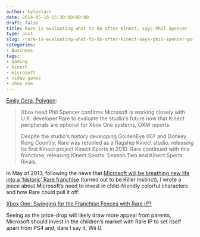 ```yaml
---
author: kylestarr
date: 2014-05-16 15:30:00+00:00
draft: false
title: Rare is evaluating what to do after Kinect, says Phil Spencer
type: post
slug: /rare-is-evaluating-what-to-do-after-kinect-says-phil-spencer-polygon/
categories:
- Business
tags:
- gaming
- kinect
- microsoft
- video games
- xbox one
---
```


[Emily Gera, Polygon](http://www.polygon.com/2014/5/16/5723064/xbox-one-kinect-rare-phil-spencer):

> Xbox head Phil Spencer confirms Microsoft is working closely with U.K. developer Rare to evaluate the studio's future now that Kinect peripherals are optional for Xbox One systems, OXM reports.
>
> Despite the studio's history developing GoldenEye 007 and Donkey Kong Country, Rare was retooled as a flagship Kinect studio, releasing its first Kinect project Kinect Sports in 2010. Rare continued with this franchise, releasing Kinect Sports: Season Two and Kinect Sports Rivals.

In May of 2013, following the news that [Microsoft will be breathing new life into a ‘historic’ Rare franchise](http://www.ign.com/articles/2013/05/21/rare-to-show-historic-franchise-on-xbox-one-at-e3) (turned out to be Killer Instinct), I wrote a piece about Microsoft’s need to invest in child-friendly colorful characters and how Rare could pull it off:

[Xbox One: Swinging for the Franchise Fences with Rare IP?](/2013/05/22/xbox-one-swinging-for-the-franchise-fences-with-rare-ip)

Seeing as the price-drop will likely draw more appeal from parents, Microsoft should invest in the children’s market with Rare IP to set itself apart from PS4 and, dare I say it, Wii U.
